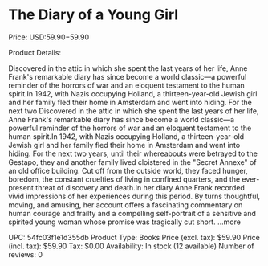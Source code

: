 # The Diary of a Young Girl

Price: USD:$59.90-$59.90

Product Details:

Discovered in the attic in which she spent the last years of her life, Anne Frank's remarkable diary has since become a world classic—a powerful reminder of the horrors of war and an eloquent testament to the human spirit.In 1942, with Nazis occupying Holland, a thirteen-year-old Jewish girl and her family fled their home in Amsterdam and went into hiding. For the next two Discovered in the attic in which she spent the last years of her life, Anne Frank's remarkable diary has since become a world classic—a powerful reminder of the horrors of war and an eloquent testament to the human spirit.In 1942, with Nazis occupying Holland, a thirteen-year-old Jewish girl and her family fled their home in Amsterdam and went into hiding. For the next two years, until their whereabouts were betrayed to the Gestapo, they and another family lived cloistered in the "Secret Annexe" of an old office building. Cut off from the outside world, they faced hunger, boredom, the constant cruelties of living in confined quarters, and the ever-present threat of discovery and death.In her diary Anne Frank recorded vivid impressions of her experiences during this period. By turns thoughtful, moving, and amusing, her account offers a fascinating commentary on human courage and frailty and a compelling self-portrait of a sensitive and spirited young woman whose promise was tragically cut short. ...more

UPC: 54fc03f1e1d355db
Product Type: Books
Price (excl. tax): $59.90
Price (incl. tax): $59.90
Tax: $0.00
Availability: In stock (12 available)
Number of reviews: 0